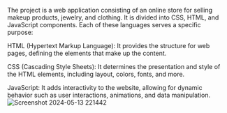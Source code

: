 The project is a web application consisting of an online store for selling makeup products, jewelry, and clothing. It is divided into CSS, HTML, and JavaScript components. Each of these languages serves a specific purpose:

HTML (Hypertext Markup Language): It provides the structure for web pages, defining the elements that make up the content.

CSS (Cascading Style Sheets): It determines the presentation and style of the HTML elements, including layout, colors, fonts, and more.

JavaScript: It adds interactivity to the website, allowing for dynamic behavior such as user interactions, animations, and data manipulation.
![Screenshot 2024-05-13 221442](https://github.com/hagerkha/luxury-gift-web-/assets/131220220/b37aaa6f-efa3-44c3-b0cf-586c95fcc33f)
